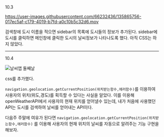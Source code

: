 
10.3


https://user-images.githubusercontent.com/66232436/135865756-017ec5af-c179-4019-b7fd-a0c10b5c32d6.mov






검색창에 도시 이름을 적으면 sidebar의 목록에 도시들의 정보가 추가된다.
sidebar에 도시를 클릭하면 메인창에 클릭한 도시의 날씨정보가 나타나도록 했다.
아직 CSS는 하지 않았다.

-----
10.4


![날씨앱 둘째날](https://user-images.githubusercontent.com/66232436/135865341-3d7baec1-93cb-4749-a33c-2cf87fed236d.gif)

css를 추가했다.

`navigation.geolocation.getCurrentPosition(위치받는함수,에러함수)`를 이용하여 사용자의 위치(위도,경도)를 획득할 수 있다는 사실을 알았다.
이를 이용해 openWeatherAPI에서 사용자의 현재 위치를 얻어낼수 있는데, 내가 처음에 사용했던 API는 도시를 검색하여 날씨를 얻어내는 API이다.

다음주 주말에 여유가 된다면 `navigation.geolocation.getCurrentPosition(위치받는함수,에러함수)` 를 이용해 사용자의 현재 위치의 날씨를 자동으로 알려주는 기능 구현을 해보자.

 
